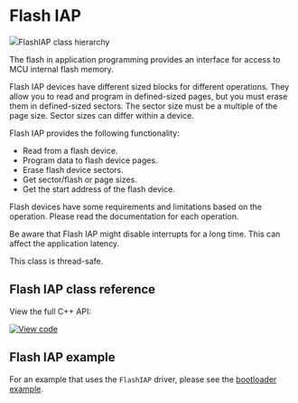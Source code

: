 # Flash IAP

<span class="images">![](https://os.mbed.com/docs/mbed-os/v6.6/mbed-os-api-doxy/classmbed_1_1_flash_i_a_p.png)<span>FlashIAP class hierarchy</span></span>

The flash in application programming provides an interface for access to MCU internal flash memory.

Flash IAP devices have different sized blocks for different operations. They allow you to read and program in defined-sized pages, but you must erase them in defined-sized sectors. The sector size must be a multiple of the page size. Sector sizes can differ within a device.

Flash IAP provides the following functionality:

- Read from a flash device.
- Program data to flash device pages.
- Erase flash device sectors.
- Get sector/flash or page sizes.
- Get the start address of the flash device.

Flash devices have some requirements and limitations based on the operation. Please read the documentation for each operation.

Be aware that Flash IAP might disable interrupts for a long time. This can affect the application latency.

This class is thread-safe.

## Flash IAP class reference

View the full C++ API:

[![View code](https://www.mbed.com/embed/?type=library)](https://os.mbed.com/docs/mbed-os/v6.6/mbed-os-api-doxy/classmbed_1_1_flash_i_a_p.html)

## Flash IAP example

For an example that uses the `FlashIAP` driver, please see the [bootloader example](https://github.com/ARMmbed/mbed-os-example-bootloader).
